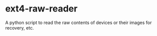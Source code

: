 # ext4-raw-reader
A python script to read the raw contents of devices or their images for recovery, etc.
